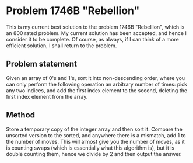# Problem 1746B "Rebellion"
This is my current best solution to the problem 1746B "Rebellion", which is an 800 rated problem. My current solution has been accepted, and hence I consider it to be complete. Of course, as always, if I can think of a more efficient solution, I shall return to the problem. 

## Problem statement
Given an array of 0's and 1's, sort it into non-descending order, where you can only perform the following operation an arbitrary number of times: pick any two indices, and add the first index element to the second, deleting the first index element from the array.

## Method
Store a temporary copy of the integer array and then sort it. Compare the unsorted version to the sorted, and anywhere there is a mismatch, add 1 to the number of moves. This will almost give you the number of moves, as it is counting swaps (which is essentially what this algorithm is), but it is double counting them, hence we divide by 2 and then output the answer.